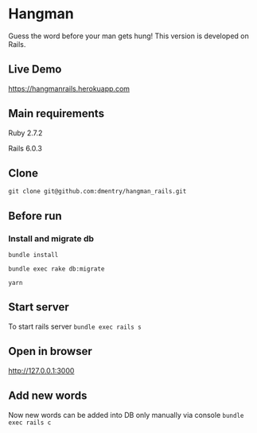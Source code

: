 # Hangman
Guess the word before your man gets hung! This version is developed on Rails.

## Live Demo
https://hangmanrails.herokuapp.com

## Main requirements
Ruby 2.7.2

Rails 6.0.3

## Clone
```git clone git@github.com:dmentry/hangman_rails.git```

## Before run
### Install and migrate db
```bundle install```

```bundle exec rake db:migrate```

```yarn```

## Start server
To start rails server
```bundle exec rails s```

## Open in browser

http://127.0.0.1:3000

## Add new words
Now new words can be added into DB only manually via console
```bundle exec rails c```
